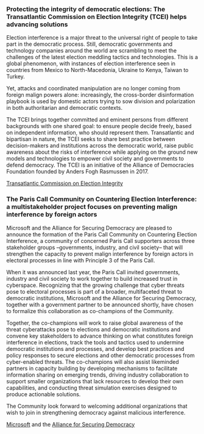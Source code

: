 ### Protecting the integrity of democratic elections: The Transatlantic Commission on Election Integrity (TCEI) helps advancing solutions

Election interference is a major threat to the universal right of people to take part in the democratic process. Still, democratic governments and technology companies around the world are scrambling to meet the challenges of the latest election meddling tactics and technologies. This is a global phenomenon, with instances of election interference seen in countries from Mexico to North-Macedonia, Ukraine to Kenya, Taiwan to Turkey.

Yet, attacks and coordinated manipulation are no longer coming from foreign malign powers alone: increasingly, the cross-border disinformation playbook is used by domestic actors trying to sow division and polarization in both authoritarian and democratic contexts.

The TCEI brings together committed and eminent persons from different backgrounds with one shared goal: to ensure people decide freely, based on independent information, who should represent them. Transatlantic and bipartisan in nature, the TCEI seeks to share best practice between decision-makers and institutions across the democratic world, raise public awareness about the risks of interference while applying on the ground new models and technologies to empower civil society and governments to defend democracy. The TCEI is an initiative of the Alliance of Democracies Foundation founded by Anders Fogh Rasmussen in 2017.

[Transatlantic Commission on Election Integrity](https://www.allianceofdemocracies.org/transatlantic-commission-on-election-integrity/)

### The Paris Call Community on Countering Election Interference: a multistakeholder project focuses on preventing malign interference by foreign actors

Microsoft and the Alliance for Securing Democracy are pleased to announce the formation of the Paris Call Community on Countering Election Interference, a community of concerned Paris Call supporters across three stakeholder groups –governments, industry, and civil society– that will strengthen the capacity to prevent malign interference by foreign actors in electoral processes in line with Principle 3 of the Paris Call.

When it was announced last year, the Paris Call invited governments, industry and civil society to work together to build increased trust in cyberspace. Recognizing that the growing challenge that cyber threats pose to electoral processes is part of a broader, multifaceted threat to democratic institutions, Microsoft and the Alliance for Securing Democracy, together with a government partner to be announced shortly, have chosen to formalize this collaboration as co-champions of the Community.

Together, the co-champions will work to raise global awareness of the threat cyberattacks pose to elections and democratic institutions and convene key stakeholders to advance thinking on what constitutes foreign interference in elections, track the tools and tactics used to undermine democratic institutions and processes, and develop best practices and policy responses to secure elections and other democratic processes from cyber-enabled threats. The co-champions will also assist likeminded partners in capacity building by developing mechanisms to facilitate information sharing on emerging trends, driving industry collaboration to support smaller organizations that lack resources to develop their own capabilities, and conducting threat simulation exercises designed to produce actionable solutions.

The Community look forward to welcoming additional organizations that wish to join in strengthening democracy against malicious interference.

[Microsoft](https://www.microsoft.com/) and the [Alliance for Securing Democracy](https://securingdemocracy.gmfus.org/)
